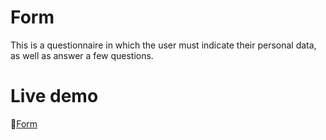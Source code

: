 # Form
This is a questionnaire in which the user must indicate their personal data, as well as answer a few questions.

# Live demo
:link:[Form](https://nekokot.github.io/Anketa/)